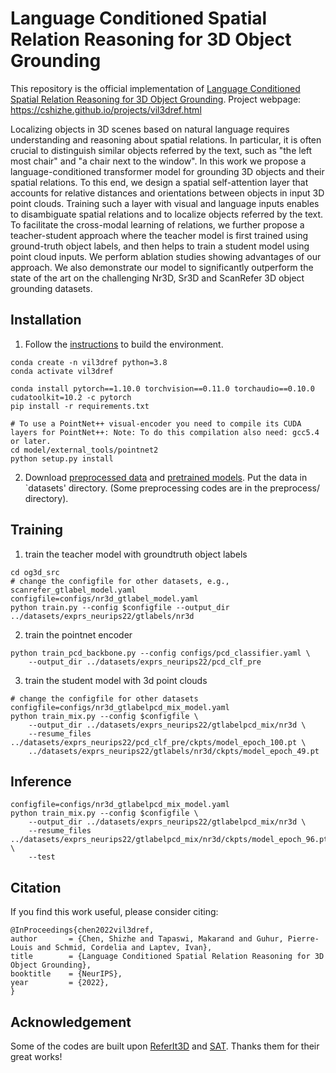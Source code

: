 # Language Conditioned Spatial Relation Reasoning for 3D Object Grounding

This repository is the official implementation of [Language Conditioned Spatial Relation Reasoning for 3D Object Grounding](https://arxiv.org/abs/2211.09646). 
Project webpage: https://cshizhe.github.io/projects/vil3dref.html

Localizing objects in 3D scenes based on natural language requires understanding and reasoning about spatial relations. In particular, it is often crucial to distinguish similar objects referred by the text, such as "the left most chair" and "a chair next to the window". In this work we propose a language-conditioned transformer model for grounding 3D objects and their spatial relations. To this end, we design a spatial self-attention layer that accounts for relative distances and orientations between objects in input 3D point clouds. Training such a layer with visual and language inputs enables to disambiguate spatial relations and to localize objects referred by the text. To facilitate the cross-modal learning of relations, we further propose a teacher-student approach where the teacher model is first trained using ground-truth object labels, and then helps to train a student model using point cloud inputs. We perform ablation studies showing advantages of our approach. We also demonstrate our model to significantly outperform the state of the art on the challenging Nr3D, Sr3D and ScanRefer 3D object grounding datasets.


## Installation
1. Follow the [instructions](https://github.com/zyang-ur/SAT#prerequisites) to build the environment.
```
conda create -n vil3dref python=3.8
conda activate vil3dref

conda install pytorch==1.10.0 torchvision==0.11.0 torchaudio==0.10.0 cudatoolkit=10.2 -c pytorch
pip install -r requirements.txt

# To use a PointNet++ visual-encoder you need to compile its CUDA layers for PointNet++: Note: To do this compilation also need: gcc5.4 or later.
cd model/external_tools/pointnet2
python setup.py install
```

2. Download [preprocessed data](https://www.dropbox.com/s/n0m5bpfvea1fg7w/referit3d.tar.gz?dl=0) and [pretrained models](https://www.dropbox.com/s/5zh8wgt7x2iqq76/exprs_neurips22.tar.gz?dl=0). Put the data in `datasets' directory.
(Some preprocessing codes are in the preprocess/ directory).


## Training
1. train the teacher model with groundtruth object labels
```
cd og3d_src
# change the configfile for other datasets, e.g., scanrefer_gtlabel_model.yaml
configfile=configs/nr3d_gtlabel_model.yaml
python train.py --config $configfile --output_dir ../datasets/exprs_neurips22/gtlabels/nr3d
```

2. train the pointnet encoder
```
python train_pcd_backbone.py --config configs/pcd_classifier.yaml \
    --output_dir ../datasets/exprs_neurips22/pcd_clf_pre
```

3. train the student model with 3d point clouds
```
# change the configfile for other datasets
configfile=configs/nr3d_gtlabelpcd_mix_model.yaml
python train_mix.py --config $configfile \
    --output_dir ../datasets/exprs_neurips22/gtlabelpcd_mix/nr3d \
    --resume_files ../datasets/exprs_neurips22/pcd_clf_pre/ckpts/model_epoch_100.pt \
    ../datasets/exprs_neurips22/gtlabels/nr3d/ckpts/model_epoch_49.pt
```

## Inference
```
configfile=configs/nr3d_gtlabelpcd_mix_model.yaml
python train_mix.py --config $configfile \
    --output_dir ../datasets/exprs_neurips22/gtlabelpcd_mix/nr3d \
    --resume_files ../datasets/exprs_neurips22/gtlabelpcd_mix/nr3d/ckpts/model_epoch_96.pt \
    --test
```

## Citation
If you find this work useful, please consider citing:
```
@InProceedings{chen2022vil3dref,
author       = {Chen, Shizhe and Tapaswi, Makarand and Guhur, Pierre-Louis and Schmid, Cordelia and Laptev, Ivan},
title        = {Language Conditioned Spatial Relation Reasoning for 3D Object Grounding},
booktitle    = {NeurIPS},
year         = {2022},
}
```

## Acknowledgement
Some of the codes are built upon [ReferIt3D](https://github.com/referit3d/referit3d) and [SAT](https://github.com/zyang-ur/SAT).
Thanks them for their great works!

